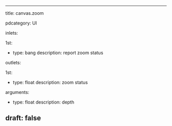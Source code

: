 --- 


title: canvas.zoom

pdcategory: UI

inlets:

  1st:
  - type: bang
    description: report zoom status

outlets:

  1st:
  - type: float
    description: zoom status

arguments:
  - type: float
    description: depth





draft: false
---